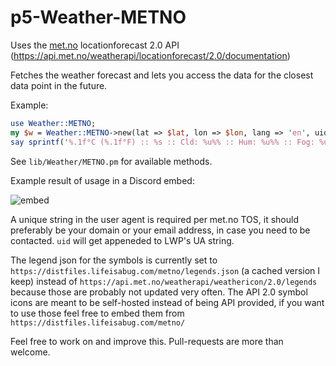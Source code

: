 # p5-Weather-METNO
Uses the [met.no](https://www.met.no/) locationforecast 2.0 API (https://api.met.no/weatherapi/locationforecast/2.0/documentation)

Fetches the weather forecast and lets you access the data for the closest data point in the future.

Example:
```perl
use Weather::METNO;
my $w = Weather::METNO->new(lat => $lat, lon => $lon, lang => 'en', uid => '<your@email.addr>');
say sprintf('%.1f°C (%.1f°F) :: %s :: Cld: %u%% :: Hum: %u%% :: Fog: %u%% :: UV: %.1f :: Wnd: %s from %s', $w->temp_c, $w->temp_f, $w->symbol_txt, $w->cloudiness, $w->humidity, $w->foginess, $w->uvindex, $w->windspeed_bft_txt, $w->windfrom_dir);
```
See `lib/Weather/METNO.pm` for available methods.

Example result of usage in a Discord embed:

![embed](https://i.imgur.com/Xf56qHF.png "embed")

A unique string in the user agent is required per met.no TOS, it should preferably be your domain or your email address, in case you need to be contacted. `uid` will get appeneded to LWP's UA string.

The legend json for the symbols is currently set to `https://distfiles.lifeisabug.com/metno/legends.json` (a cached version I keep) instead of `https://api.met.no/weatherapi/weathericon/2.0/legends` because those are probably not updated very often. The API 2.0 symbol icons are meant to be self-hosted instead of being API provided, if you want to use those feel free to embed them from `https://distfiles.lifeisabug.com/metno/`

Feel free to work on and improve this. Pull-requests are more than welcome.
